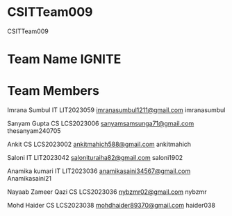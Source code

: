 # CSITTeam009
CSITTeam009
# Team Name IGNITE

# Team Members
Imrana Sumbul IT LIT2023059 imranasumbul1211@gmail.com imranasumbul

Sanyam Gupta CS LCS2023006 sanyamsamsunga71@gmail.com thesanyam240705

Ankit CS LCS2023002 ankitmahich588@gmail.com ankitmahich

Saloni IT LIT2023042 salonituraiha82@gmail.com saloni1902

Anamika kumari IT LIT2023036 anamikasaini34567@gmail.com Anamikasaini21

Nayaab Zameer Qazi CS LCS2023036 nybzmr02@gmail.com nybzmr

Mohd Haider CS LCS2023038 mohdhaider89370@gmail.com haider038

